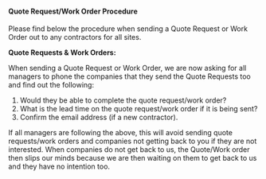 #### Quote Request/Work Order Procedure 

Please find below the procedure when sending a Quote Request or Work Order out to any contractors for all sites.  

**Quote Requests & Work Orders:**

When sending a Quote Request or Work Order, we are now asking for all managers to phone the companies that they send the Quote Requests too and find out the following:  


1. Would they be able to complete the quote request/work order?  
2. What is the lead time on the quote request/work order if it is being sent?  
3. Confirm the email address (if a new contractor). 


If all managers are following the above, this will avoid sending quote requests/work orders and companies not getting back to you if they are not interested. When companies do not get back to us, the Quote/Work order then slips our minds because we are then waiting on them to get back to us and they have no intention too.  